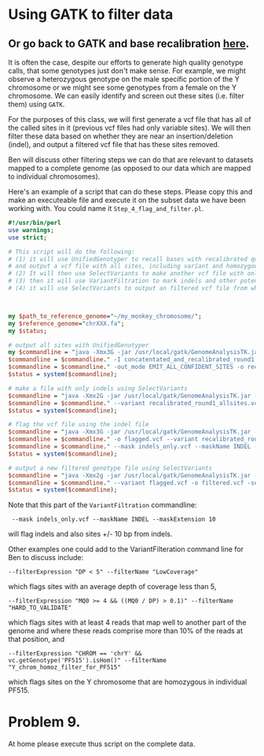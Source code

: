 # Using GATK to filter data

## Or go back to GATK and base recalibration [here](https://github.com/evansbenj/BIO720/blob/master/9_GATK_and_base_recalibration.md).

It is often the case, despite our efforts to generate high quality genotype calls, that some genotypes just don't make sense.  For example, we might observe a heterozygous genotype on the male specific portion of the Y chromosome or we might see some genotypes from a female on the Y chromosome. We can easily identify and screen out these sites (i.e. filter them) using `GATK`.

For the purposes of this class, we will first generate a vcf file that has all of the called sites in it (previous vcf files had only variable sites). We will then filter these data based on whether they are near an insertion/deletion (indel), and output a filtered vcf file that has these sites removed. 

Ben will discuss other filtering steps we can do that are relevant to datasets mapped to a complete genome (as opposed to our data which are mapped to individual chromosomes).

Here's an example of a script that can do these steps.  Please copy this and make an executeable file and execute it on the subset data we have been working with. You could name it `Step_4_flag_and_filter.pl`.


``` perl
#!/usr/bin/perl                                                                                                                                                          
use warnings;
use strict;

# This script will do the following:                                                                                                                                      
# (1) it will use UnifiedGenotyper to recall bases with recalibrated quality scores                                                                                       
# and output a vcf file with all sites, including variant and homozygous calls.                                                                                           
# (2) It will then use SelectVariants to make another vcf file with only indels in it.                                                                                    
# (3) then it will use VariantFiltration to mark indels and other potentially low quality sites near indels                                                               
# (4) it will use SelectVariants to output an filtered vcf file from which filtered positions have been removed.                                                          



my $path_to_reference_genome="~/my_monkey_chromosome/";
my $reference_genome="chrXXX.fa";
my $status;

# output all sites with UnifiedGenotyper                                                                                                                                  
my $commandline = "java -Xmx3G -jar /usr/local/gatk/GenomeAnalysisTK.jar -T UnifiedGenotyper -R ".$path_to_reference_genome.$reference_genome;
$commandline = $commandline." -I concatentated_and_recalibrated_round1.bam";
$commandline = $commandline." -out_mode EMIT_ALL_CONFIDENT_SITES -o recalibrated_round1_allsites.vcf";
$status = system($commandline);

# make a file with only indels using SelectVariants                                                                                                                       
$commandline = "java -Xmx2G -jar /usr/local/gatk/GenomeAnalysisTK.jar -T SelectVariants -R ".$path_to_reference_genome.$reference_genome;
$commandline = $commandline." --variant recalibrated_round1_allsites.vcf -selectType INDEL -o indels_only.vcf";
$status = system($commandline);

# flag the vcf file using the indel file                                                                                                                                  
$commandline = "java -Xmx3G -jar /usr/local/gatk/GenomeAnalysisTK.jar -T VariantFiltration -R ".$path_to_reference_genome.$reference_genome;
$commandline = $commandline." -o flagged.vcf --variant recalibrated_round1_allsites.vcf ";
$commandline = $commandline." --mask indels_only.vcf --maskName INDEL --maskExtension 10";
$status = system($commandline);

# output a new filtered genotype file using SelectVariants                                                                                                                
$commandline = "java -Xmx2g -jar /usr/local/gatk/GenomeAnalysisTK.jar -T SelectVariants -R ".$path_to_reference_genome.$reference_genome;
$commandline = $commandline." --variant flagged.vcf -o filtered.vcf -select \'vc.isNotFiltered()\'";
$status = system($commandline);

```

Note that this part of the `VariantFiltration` commandline:

` --mask indels_only.vcf --maskName INDEL --maskExtension 10`

will flag indels and also sites +/- 10 bp from indels.

Other examples one could add to the VariantFilteration command line for Ben to discuss include:

`--filterExpression "DP < 5" --filterName "LowCoverage" `

which flags sites with an average depth of coverage less than 5,

`--filterExpression "MQ0 >= 4 && ((MQ0 / DP) > 0.1)" --filterName "HARD_TO_VALIDATE" `

which flags sites with at least 4 reads that map well to another part of the genome and where these reads comprise more than 10% of the reads at that position, and

`--filterExpression "CHROM == 'chrY' && vc.getGenotype('PF515').isHom()" --filterName "Y_chrom_homoz_filter_for_PF515"`

which flags sites on the Y chromosome that are homozygous in individual PF515.

# Problem 9.

At home please execute thus script on the complete data.
